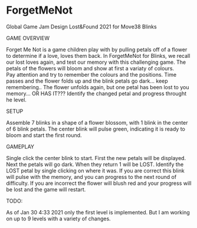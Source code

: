 # ForgetMeNot
 Global Game Jam Design Lost&Found 2021 for Move38 Blinks

GAME OVERVIEW

Forget Me Not is a game children play with by pulling petals off of a flower to determine if a love, loves them back.
In ForgetMeNot for Blinks, we recall our lost loves again, and test our memory with this challenging game.
The petals of the flowers will bloom and show at first a variaty of colours.  
Pay attention and try to remember the colours and the positions.
Time passes and the flower folds up and the blink petals go dark... keep remembering..
The flower unfolds again, but one petal has been lost to you memory... OR HAS IT???
Identify the changed petal and progress throught he level.

SETUP

Assemble 7 blinks in a shape of a flower blossom, with 1 blink in the center of 6 blink petals.
The center blink will pulse green, indicating it is ready to bloom and start the first round.

GAMEPLAY

Single click the center blink to start.
First the new petals will be displayed.
Next the petals will go dark.
When they return 1 will be LOST.
Identify the LOST petal by single clicking on where it was.
If you are correct this blink will pulse with the memory, and you can progress to the next round of difficulty.
If you are incorrect the flower will blush red and your progress will be lost and the game will restart.

TODO:

As of Jan 30 4:33 2021 only the first level is implemented.  But I am working on up to 9 levels with a variety of changes.
